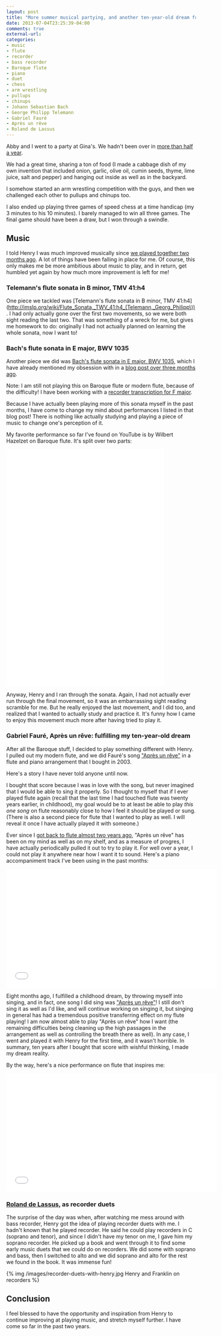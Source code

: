 ```yaml
---
layout: post
title: "More summer musical partying, and another ten-year-old dream fulfilled!"
date: 2013-07-04T23:25:39-04:00
comments: true
external-url: 
categories:
- music
- flute
- recorder
- bass recorder
- Baroque flute
- piano
- duet
- chess
- arm wrestling
- pullups
- chinups
- Johann Sebastian Bach
- George Philipp Telemann
- Gabriel Fauré
- Après un rêve
- Roland de Lassus
---
```

Abby and I went to a party at Gina's. We hadn't been over in [more than half a year](/blog/2012/12/22/playing-tango-on-melodica-and-singing-christmas-carols/).

We had a great time, sharing a ton of food (I made a cabbage dish of my own invention that included onion, garlic, olive oil, cumin seeds, thyme, lime juice, salt and pepper) and hanging out inside as well as in the backyard.

I somehow started an arm wrestling competition with the guys, and then we challenged each other to pullups and chinups too.

I also ended up playing three games of speed chess at a time handicap (my 3 minutes to his 10 minutes). I barely managed to win all three games. The final game should have been a draw, but I won through a swindle.

## Music

I told Henry I was much improved musically since [we played together two months ago](/blog/2013/05/03/playing-violin-music-on-flute/). A lot of things have been falling in place for me. Of course, this only makes me be more ambitious about music to play, and in return, get humbled yet again by how much more improvement is left for me!

### Telemann's flute sonata in B minor, TMV 41:h4

One piece we tackled was [Telemann's flute sonata in B minor, TMV 41:h4](http://imslp.org/wiki/Flute_Sonata,_TWV_41:h4_(Telemann,_Georg_Philipp\)). I had only actually gone over the first two movements, so we were both sight reading the last two. That was something of a wreck for me, but gives me homework to do: originally I had not actually planned on learning the whole sonata, now I want to!

### Bach's flute sonata in E major, BWV 1035

Another piece we did was [Bach's flute sonata in E major, BWV 1035](http://en.wikipedia.org/wiki/Sonata_in_E_major_for_flute_or_recorder_and_basso_continuo), which I have already mentioned my obsession with in a [blog post over three months ago](/blog/2013/03/21/my-second-year-of-celebrating-johann-sebastian-bachs-birthday/).

Note: I am still not playing this on Baroque flute or modern flute, because of the difficulty! I have been working with a [recorder transcription for F major](http://www.universaledition.com/Sonata-F-major-BWV-1035-for-treble-recorder-basso-continuo-Johann-Sebastian-Bach/composers-and-works/composer/32/work/4801).

Because I have actually been playing more of this sonata myself in the past months, I have come to change my mind about performances I listed in that blog post! There is nothing like actually studying and playing a piece of music to change one's perception of it.

My favorite performance so far I've found on YouTube is by Wilbert Hazelzet on Baroque flute. It's split over two parts:

<iframe width="420" height="315" src="//www.youtube.com/embed/ZGtjxNeBTAs" frameborder="0" allowfullscreen></iframe>

<iframe width="420" height="315" src="//www.youtube.com/embed/Oetbg7eRa60" frameborder="0" allowfullscreen></iframe>

Anyway, Henry and I ran through the sonata. Again, I had not actually ever run through the final movement, so it was an embarrassing sight reading scramble for me. But he really enjoyed the last movement, and I did too, and realized that I wanted to actually study and practice it. It's funny how I came to enjoy this movement much more after having tried to play it.

### Gabriel Fauré, Après un rêve: fulfilling my ten-year-old dream

After all the Baroque stuff, I decided to play something different with Henry. I pulled out my modern flute, and we did Fauré's song ["Après un rêve"](http://en.wikipedia.org/wiki/Trois_m%C3%A9lodies,_Op.7_%28Faur%C3%A9%29) in a flute and piano arrangement that I bought in 2003.

Here's a story I have never told anyone until now.

I bought that score because I was in love with the song, but never imagined that I would be able to sing it properly. So I thought to myself that if I ever played flute again (recall that the last time I had touched flute was twenty years earlier, in childhood), my goal would be to at least be able to play *this one song* on flute reasonably close to how I feel it should be played or sung. (There is also a second piece for flute that I wanted to play as well. I will reveal it once I have actually played it with someone.)

Ever since I [got back to flute almost two years ago](/blog/2011/11/09/taking-up-flute-again-after-decades/), "Après un rêve" has been on my mind as well as on my shelf, and as a measure of progres, I have actually periodically pulled it out to try to play it. For well over a year, I could not play it anywhere near how I want it to sound. Here's a piano accompaniment track I've been using in the past months:

<iframe width="560" height="315" src="//www.youtube.com/embed/EAAe0GDO928" frameborder="0" allowfullscreen></iframe>

Eight months ago, I fulfilled a childhood dream, by throwing myself into singing, and in fact, one song I did sing was ["Après un rêve"](/blog/2012/11/17/a-childhood-dream-come-true-i-am-now-finally-singing-for-real/)! I still don't sing it as well as I'd like, and will continue working on singing it, but singing in general has had a tremendous positive transferring effect on my flute playing! I am now almost able to play "Après un rêve" how I want (the remaining difficulties being cleaning up the high passages in the arrangement as well as controlling the breath there as well). In any case, I went and played it with Henry for the first time, and it wasn't horrible. In summary, ten years after I bought that score with wishful thinking, I made my dream reality.

By the way, here's a nice performance on flute that inspires me:

<iframe width="560" height="315" src="//www.youtube.com/embed/95f57lYWgks" frameborder="0" allowfullscreen></iframe>

### [Roland de Lassus](http://en.wikipedia.org/wiki/Orlande_de_Lassus), as recorder duets

The surprise of the day was when, after watching me mess around with bass recorder, Henry got the idea of playing recorder duets with me. I hadn't known that he played recorder. He said he could play recorders in C (soprano and tenor), and since I didn't have my tenor on me, I gave him my soprano recorder. He picked up a book and went through it to find some early music duets that we could do on recorders. We did some with soprano and bass, then I switched to alto and we did soprano and alto for the rest we found in the book. It was immense fun!

{% img /images/recorder-duets-with-henry.jpg Henry and Franklin on recorders %}

## Conclusion

I feel blessed to have the opportunity and inspiration from Henry to continue improving at playing music, and stretch myself further. I have come so far in the past two years.
